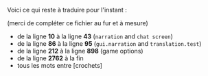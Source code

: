 
Voici ce qui reste à traduire pour l'instant :

(merci de compléter ce fichier au fur et à mesure)

* de la ligne **10** à la ligne **43** (`narration` and `chat screen`)
* de la ligne **86** à la ligne **95** (`gui.narration` and `translation.test`) 
* de la ligne **212** à la ligne **898** (game options)
* de la ligne **2762** à la fin
* tous les mots entre \[crochets]
